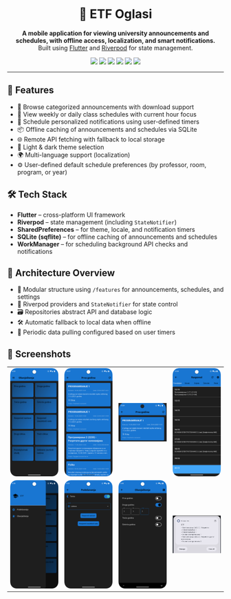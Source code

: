 <h1 align="center">📱 ETF Oglasi</h1>

<p align="center">
  <b>A mobile application for viewing university announcements and schedules, with offline access, localization, and smart notifications.</b><br>
  Built using <a href="https://flutter.dev/">Flutter</a> and <a href="https://riverpod.dev/">Riverpod</a> for state management.
</p>

<p align="center">
  <img src="https://img.shields.io/badge/Flutter-v3.16-blue?logo=flutter&logoColor=white" />
  <img src="https://img.shields.io/badge/Riverpod-State_Management-success?logo=dart" />
  <img src="https://img.shields.io/badge/Notifications-Enabled-orange?logo=android" />
  <img src="https://img.shields.io/badge/Offline-Support-green?logo=sqlite" />
  <img src="https://img.shields.io/badge/Language-Srpski-red" />
  <img src="https://img.shields.io/badge/Theme-Light_&_Dark-informational" />
</p>


<hr>

<h2>🚀 Features</h2>
<ul>
  <li>📢 Browse categorized announcements with download support</li>
  <li>📅 View weekly or daily class schedules with current hour focus</li>
  <li>🔔 Schedule personalized notifications using user-defined timers</li>
  <li>📦 Offline caching of announcements and schedules via SQLite</li>
  <li>🌐 Remote API fetching with fallback to local storage</li>
  <li>🌙 Light & dark theme selection</li>
  <li>🌍 Multi-language support (localization)</li>
  <li>⚙️ User-defined default schedule preferences (by professor, room, program, or year)</li>
</ul>

<h2>🛠️ Tech Stack</h2>
<ul>
  <li><strong>Flutter</strong> – cross-platform UI framework</li>
  <li><strong>Riverpod</strong> – state management (including <code>StateNotifier</code>)</li>
  <li><strong>SharedPreferences</strong> – for theme, locale, and notification timers</li>
  <li><strong>SQLite (sqflite)</strong> – for offline caching of announcements and schedules</li>
  <li><strong>WorkManager</strong> – for scheduling background API checks and notifications</li>
</ul>

<h2>🧠 Architecture Overview</h2>
<ul>
  <li>📂 Modular structure using <code>/features</code> for announcements, schedules, and settings</li>
  <li>🧠 Riverpod providers and <code>StateNotifier</code> for state control</li>
  <li>🗃️ Repositories abstract API and database logic</li>
  <li>🛠️ Automatic fallback to local data when offline</li>
  <li>🔁 Periodic data pulling configured based on user timers</li>
</ul>

<h2>📸 Screenshots</h2>

<table>
  <tr>
    <td><img src="screenshots/home screen.png" alt="Home screen" width="180"/></td>
    <td><img src="screenshots/announcements.png" alt="Announcements" width="180"/></td>
    <td><img src="screenshots/announcement .png" alt="Single announcement" width="180"/></td>
    <td><img src="screenshots/schedule.png" alt="Schedule" width="180"/></td>
  </tr>
  <tr>
    <td><img src="screenshots/side bar.png" alt="Sidebar" width="180"/></td>
    <td><img src="screenshots/settings.png" alt="Settings" width="180"/></td>
    <td><img src="screenshots/notifications.png" alt="Notification setup" width="180"/></td>
    <td><img src="screenshots/notification.png" alt="System notification" width="180"/></td>
  </tr>
</table>
